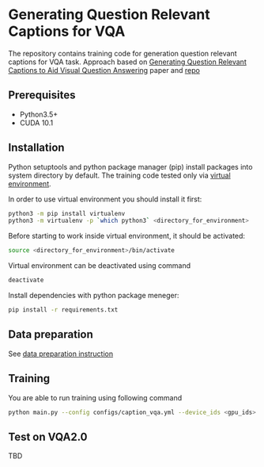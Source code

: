 # Generating Question Relevant Captions for VQA

The repository contains training code for generation question relevant captions for VQA task.
Approach based on [Generating Question Relevant Captions to Aid Visual Question Answering](https://www.aclweb.org/anthology/P19-1348.pdf) paper and [repo](https://github.com/jialinwu17/caption_vqa)

## Prerequisites
* Python3.5+
* CUDA 10.1

## Installation
Python setuptools and python package manager (pip) install packages into system directory by default.  The training code tested only via [virtual environment](https://docs.python.org/3/tutorial/venv.html).

In order to use virtual environment you should install it first:

```bash
python3 -m pip install virtualenv
python3 -m virtualenv -p `which python3` <directory_for_environment>
```

Before starting to work inside virtual environment, it should be activated:

```bash
source <directory_for_environment>/bin/activate
```

Virtual environment can be deactivated using command

```bash
deactivate
```
Install dependencies with python package meneger:
```bash
pip install -r requirements.txt
```

## Data preparation
See [data preparation instruction](./data/README.md)

## Training
You are able to run training using following command
```bash
python main.py --config configs/caption_vqa.yml --device_ids <gpu_ids>
```
## Test on VQA2.0
TBD
